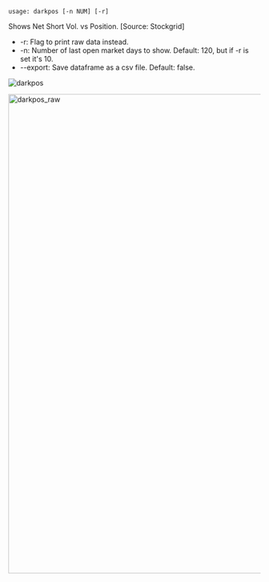 ```text
usage: darkpos [-n NUM] [-r]
```

Shows Net Short Vol. vs Position. [Source: Stockgrid]
* -r: Flag to print raw data instead.
* -n: Number of last open market days to show. Default: 120, but if -r is set it's 10.
* --export: Save dataframe as a csv file. Default: false.

![darkpos](https://user-images.githubusercontent.com/25267873/122646991-f03f4d00-d119-11eb-971f-b554bb4cdec4.png)

<img width="958" alt="darkpos_raw" src="https://user-images.githubusercontent.com/25267873/122646989-ee758980-d119-11eb-9f67-f51f0b75c49d.png">
